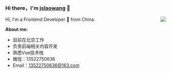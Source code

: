 ### Hi there，I'm [jslaowang](https://jslaowang.com) 👋 

<img align="right" src="https://github-readme-stats.vercel.app/api?username=jslaowang&show_icons=true&hide_border=true&theme=vue-dark" />

Hi, I'm a Frontend Developer 🚀 from China.

**About me:**
- 目前在北京工作
- 负责前端相关内容开发
- 熟悉Vue技术栈
- 微信：13522750636
- Email：13522750636@163.com


